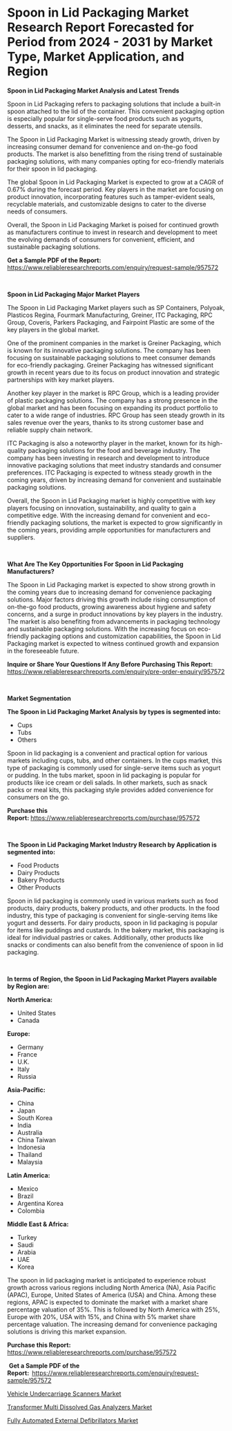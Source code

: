 <p><h1>Spoon in Lid Packaging Market Research Report Forecasted for Period from 2024 -  2031 by Market Type, Market Application, and Region</h1></p><p><strong>Spoon in Lid Packaging Market Analysis and Latest Trends</strong></p>
<p><p>Spoon in Lid Packaging refers to packaging solutions that include a built-in spoon attached to the lid of the container. This convenient packaging option is especially popular for single-serve food products such as yogurts, desserts, and snacks, as it eliminates the need for separate utensils.</p><p>The Spoon in Lid Packaging Market is witnessing steady growth, driven by increasing consumer demand for convenience and on-the-go food products. The market is also benefitting from the rising trend of sustainable packaging solutions, with many companies opting for eco-friendly materials for their spoon in lid packaging.</p><p>The global Spoon in Lid Packaging Market is expected to grow at a CAGR of 0.67% during the forecast period. Key players in the market are focusing on product innovation, incorporating features such as tamper-evident seals, recyclable materials, and customizable designs to cater to the diverse needs of consumers.</p><p>Overall, the Spoon in Lid Packaging Market is poised for continued growth as manufacturers continue to invest in research and development to meet the evolving demands of consumers for convenient, efficient, and sustainable packaging solutions.</p></p>
<p><strong>Get a Sample PDF of the Report:&nbsp;</strong> <a href="https://www.reliableresearchreports.com/enquiry/request-sample/957572">https://www.reliableresearchreports.com/enquiry/request-sample/957572</a></p>
<p>&nbsp;</p>
<p><strong>Spoon in Lid Packaging Major Market Players</strong></p>
<p><p>The Spoon in Lid Packaging Market players such as SP Containers, Polyoak, Plasticos Regina, Fourmark Manufacturing, Greiner, ITC Packaging, RPC Group, Coveris, Parkers Packaging, and Fairpoint Plastic are some of the key players in the global market. </p><p>One of the prominent companies in the market is Greiner Packaging, which is known for its innovative packaging solutions. The company has been focusing on sustainable packaging solutions to meet consumer demands for eco-friendly packaging. Greiner Packaging has witnessed significant growth in recent years due to its focus on product innovation and strategic partnerships with key market players.</p><p>Another key player in the market is RPC Group, which is a leading provider of plastic packaging solutions. The company has a strong presence in the global market and has been focusing on expanding its product portfolio to cater to a wide range of industries. RPC Group has seen steady growth in its sales revenue over the years, thanks to its strong customer base and reliable supply chain network.</p><p>ITC Packaging is also a noteworthy player in the market, known for its high-quality packaging solutions for the food and beverage industry. The company has been investing in research and development to introduce innovative packaging solutions that meet industry standards and consumer preferences. ITC Packaging is expected to witness steady growth in the coming years, driven by increasing demand for convenient and sustainable packaging solutions.</p><p>Overall, the Spoon in Lid Packaging market is highly competitive with key players focusing on innovation, sustainability, and quality to gain a competitive edge. With the increasing demand for convenient and eco-friendly packaging solutions, the market is expected to grow significantly in the coming years, providing ample opportunities for manufacturers and suppliers.</p></p>
<p>&nbsp;</p>
<p><strong>What Are The Key Opportunities For Spoon in Lid Packaging Manufacturers?</strong></p>
<p><p>The Spoon in Lid Packaging market is expected to show strong growth in the coming years due to increasing demand for convenience packaging solutions. Major factors driving this growth include rising consumption of on-the-go food products, growing awareness about hygiene and safety concerns, and a surge in product innovations by key players in the industry. The market is also benefiting from advancements in packaging technology and sustainable packaging solutions. With the increasing focus on eco-friendly packaging options and customization capabilities, the Spoon in Lid Packaging market is expected to witness continued growth and expansion in the foreseeable future.</p></p>
<p><strong>Inquire or Share Your Questions If Any Before Purchasing This Report:</strong> <a href="https://www.reliableresearchreports.com/enquiry/pre-order-enquiry/957572">https://www.reliableresearchreports.com/enquiry/pre-order-enquiry/957572</a></p>
<p>&nbsp;</p>
<p><strong>Market Segmentation</strong></p>
<p><strong>The Spoon in Lid Packaging Market Analysis by types is segmented into:</strong></p>
<p><ul><li>Cups</li><li>Tubs</li><li>Others</li></ul></p>
<p><p>Spoon in lid packaging is a convenient and practical option for various markets including cups, tubs, and other containers. In the cups market, this type of packaging is commonly used for single-serve items such as yogurt or pudding. In the tubs market, spoon in lid packaging is popular for products like ice cream or deli salads. In other markets, such as snack packs or meal kits, this packaging style provides added convenience for consumers on the go.</p></p>
<p><strong>Purchase this Report:&nbsp;</strong><a href="https://www.reliableresearchreports.com/purchase/957572">https://www.reliableresearchreports.com/purchase/957572</a></p>
<p>&nbsp;</p>
<p><strong>The Spoon in Lid Packaging Market Industry Research by Application is segmented into:</strong></p>
<p><ul><li>Food Products</li><li>Dairy Products</li><li>Bakery Products</li><li>Other Products</li></ul></p>
<p><p>Spoon in lid packaging is commonly used in various markets such as food products, dairy products, bakery products, and other products. In the food industry, this type of packaging is convenient for single-serving items like yogurt and desserts. For dairy products, spoon in lid packaging is popular for items like puddings and custards. In the bakery market, this packaging is ideal for individual pastries or cakes. Additionally, other products like snacks or condiments can also benefit from the convenience of spoon in lid packaging.</p></p>
<p>&nbsp;</p>
<p><strong>In terms of Region, the Spoon in Lid Packaging Market Players available by Region are:</strong></p>
<p>
    <p> <strong> North America: </strong>
        <ul>
            <li>United States</li>
            <li>Canada</li>
        </ul>
        </p> 
    <p> <strong> Europe: </strong>
        <ul>
            <li>Germany</li>
            <li>France</li>
            <li>U.K.</li>
            <li>Italy</li>
            <li>Russia</li>
        </ul>
        </p> 
    <p> <strong> Asia-Pacific: </strong>
        <ul>
            <li>China</li>
            <li>Japan</li>
            <li>South Korea</li>
            <li>India</li>
            <li>Australia</li>
            <li>China Taiwan</li>
            <li>Indonesia</li>
            <li>Thailand</li>
            <li>Malaysia</li>
        </ul>
        </p> 
    <p> <strong> Latin America: </strong>
        <ul>
            <li>Mexico</li>
            <li>Brazil</li>
            <li>Argentina Korea</li>
            <li>Colombia</li>
        </ul>
        </p> 
    <p> <strong> Middle East & Africa: </strong>
        <ul>
            <li>Turkey</li>
            <li>Saudi</li>
            <li>Arabia</li>
            <li>UAE</li>
            <li>Korea</li>
        </ul>
    </p>
    </p>
<p><p>The spoon in lid packaging market is anticipated to experience robust growth across various regions including North America (NA), Asia Pacific (APAC), Europe, United States of America (USA) and China. Among these regions, APAC is expected to dominate the market with a market share percentage valuation of 35%. This is followed by North America with 25%, Europe with 20%, USA with 15%, and China with 5% market share percentage valuation. The increasing demand for convenience packaging solutions is driving this market expansion.</p></p>
<p><strong>Purchase this Report: </strong><a href="https://www.reliableresearchreports.com/purchase/957572">https://www.reliableresearchreports.com/purchase/957572</a></p>
<p>&nbsp;<strong>Get a Sample PDF of the Report:&nbsp;&nbsp;</strong><a href="https://www.reliableresearchreports.com/enquiry/request-sample/957572">https://www.reliableresearchreports.com/enquiry/request-sample/957572</a></p>
<p><strong></strong></p>
<p><p><a href="https://view.publitas.com/reportprime-1/vehicle-undercarriage-scanners-market-size-evaluating-its-market-trends-growth-and-projections-2023-2030/">Vehicle Undercarriage Scanners Market</a></p><p><a href="https://view.publitas.com/reportprime-1/transformer-multi-dissolved-gas-analyzers-market-centers-on-aspects-such-as-market-growth-market-share-market-opportunity-and-projected-forecasts-spanning-from-2023-to-2030/">Transformer Multi Dissolved Gas Analyzers Market</a></p><p><a href="https://view.publitas.com/reportprime-1/fully-automated-external-defibrillators-market-size-global-industry-overview-market-segmentation-and-forecast-2023-to-2030/">Fully Automated External Defibrillators Market</a></p></p>